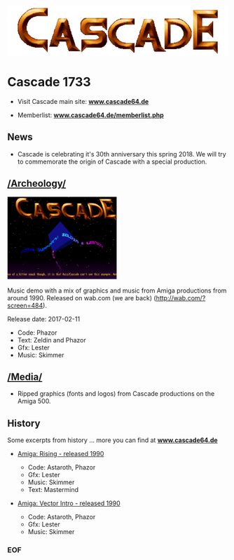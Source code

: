 
![alt text](https://raw.githubusercontent.com/rozahp/cascade/master/archeology/cascade-archeology/media/cascade-vector-demo-logo.png
 "Cascade 1733 Logo")

# **Cascade 1733**

- Visit Cascade main site: **www.cascade64.de**

- Memberlist: **www.cascade64.de/memberlist.php**

## **News**

- Cascade is celebrating it's 30th anniversary this spring 2018. We will try to commemorate the origin of Cascade with a special production.

## [/**Archeology**/](https://github.com/rozahp/cascade/tree/master/archeology "Archeology")

![alt text](https://raw.githubusercontent.com/rozahp/cascade/master/archeology/cascade-archeology/preview.png "Archology Preview Image")

Music demo with a mix of graphics and music from Amiga productions from around 1990. Released on wab.com (we are back) (http://wab.com/?screen=484). 

Release date: 2017-02-11

- Code: Phazor
- Text: Zeldin and Phazor
- Gfx: Lester
- Music: Skimmer


## [/**Media**/](https://github.com/rozahp/cascade/tree/master/media "Media")

- Ripped graphics (fonts and logos) from Cascade productions on the Amiga 500.

## History

Some excerpts from history ... more you can find at **www.cascade64.de**

- [Amiga: Rising - released 1990](https://www.youtube.com/watch?v=b5F-gIDw9JU "Rising 1990")
    - Code: Astaroth, Phazor
    - Gfx: Lester
    - Music: Skimmer
    - Text: Mastermind

- [Amiga: Vector Intro - released 1990](https://www.youtube.com/watch?v=_Ojm3uXHCuM "Vector Intro 1990")
    - Code: Astaroth, Phazor
    - Gfx: Lester
    - Music: Skimmer




 

### **EOF**
